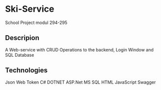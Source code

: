 # Ski-Service
School Project modul 294-295

## Descripion
A Web-service with CRUD Operations to the backend, Login Window and SQL Database

## Technologies
Json Web Token
C#
DOTNET
ASP.Net
MS SQL
HTML
JavaScript
Swagger
